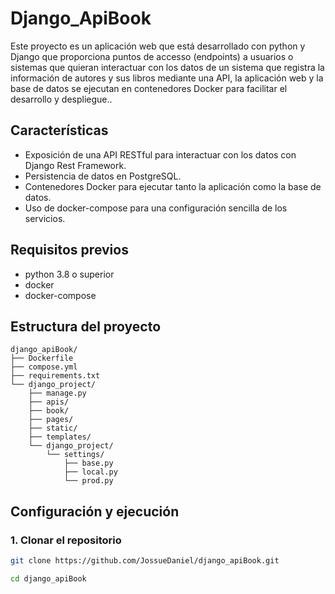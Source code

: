 # Django_ApiBook
Este proyecto es un aplicación web que está desarrollado con python y Django que proporciona puntos de accesso (endpoints) a usuarios o sistemas que quieran interactuar con los datos de un sistema que registra la información de autores y sus libros mediante una API, la aplicación web y la base de datos se ejecutan en contenedores Docker para facilitar el desarrollo y despliegue..

## Características
- Exposición de una API RESTful para interactuar con los datos con Django Rest Framework.
- Persistencia de datos en PostgreSQL.
- Contenedores Docker para ejecutar tanto la aplicación como la base de datos.
- Uso de docker-compose para una configuración sencilla de los servicios.

## Requisitos previos
- python 3.8 o superior
- docker
- docker-compose

## Estructura del proyecto
```plaintext
django_apiBook/
├── Dockerfile
├── compose.yml
├── requirements.txt
└── django_project/
    ├── manage.py
    ├── apis/
    ├── book/
    ├── pages/
    ├── static/
    ├── templates/
    └── django_project/
        └── settings/
            ├── base.py
            ├── local.py
            └── prod.py
```

## Configuración y ejecución
### 1. Clonar el repositorio
```bash
git clone https://github.com/JossueDaniel/django_apiBook.git
```

```bash
cd django_apiBook
```

